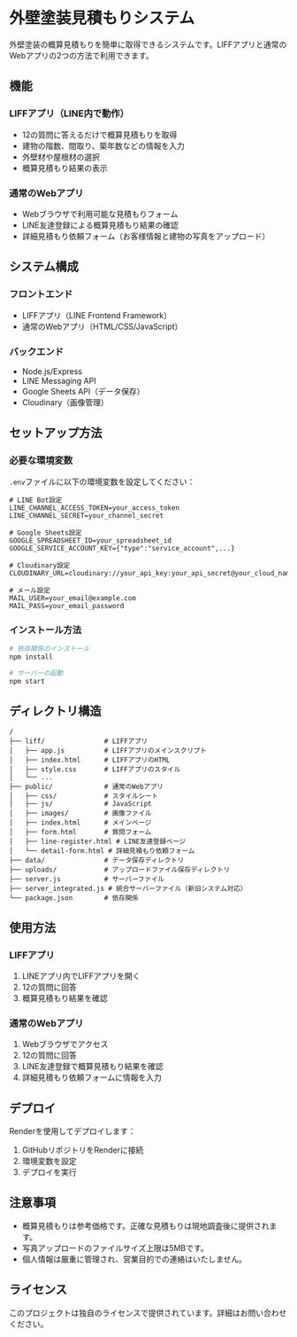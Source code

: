 # 外壁塗装見積もりシステム

外壁塗装の概算見積もりを簡単に取得できるシステムです。LIFFアプリと通常のWebアプリの2つの方法で利用できます。

## 機能

### LIFFアプリ（LINE内で動作）
- 12の質問に答えるだけで概算見積もりを取得
- 建物の階数、間取り、築年数などの情報を入力
- 外壁材や屋根材の選択
- 概算見積もり結果の表示

### 通常のWebアプリ
- Webブラウザで利用可能な見積もりフォーム
- LINE友達登録による概算見積もり結果の確認
- 詳細見積もり依頼フォーム（お客様情報と建物の写真をアップロード）

## システム構成

### フロントエンド
- LIFFアプリ（LINE Frontend Framework）
- 通常のWebアプリ（HTML/CSS/JavaScript）

### バックエンド
- Node.js/Express
- LINE Messaging API
- Google Sheets API（データ保存）
- Cloudinary（画像管理）

## セットアップ方法

### 必要な環境変数
`.env`ファイルに以下の環境変数を設定してください：

```
# LINE Bot設定
LINE_CHANNEL_ACCESS_TOKEN=your_access_token
LINE_CHANNEL_SECRET=your_channel_secret

# Google Sheets設定
GOOGLE_SPREADSHEET_ID=your_spreadsheet_id
GOOGLE_SERVICE_ACCOUNT_KEY={"type":"service_account",...}

# Cloudinary設定
CLOUDINARY_URL=cloudinary://your_api_key:your_api_secret@your_cloud_name

# メール設定
MAIL_USER=your_email@example.com
MAIL_PASS=your_email_password
```

### インストール方法

```bash
# 依存関係のインストール
npm install

# サーバーの起動
npm start
```

## ディレクトリ構造

```
/
├── liff/               # LIFFアプリ
│   ├── app.js          # LIFFアプリのメインスクリプト
│   ├── index.html      # LIFFアプリのHTML
│   ├── style.css       # LIFFアプリのスタイル
│   └── ...
├── public/             # 通常のWebアプリ
│   ├── css/            # スタイルシート
│   ├── js/             # JavaScript
│   ├── images/         # 画像ファイル
│   ├── index.html      # メインページ
│   ├── form.html       # 質問フォーム
│   ├── line-register.html # LINE友達登録ページ
│   └── detail-form.html # 詳細見積もり依頼フォーム
├── data/               # データ保存ディレクトリ
├── uploads/            # アップロードファイル保存ディレクトリ
├── server.js           # サーバーファイル
├── server_integrated.js # 統合サーバーファイル（新旧システム対応）
└── package.json        # 依存関係
```

## 使用方法

### LIFFアプリ
1. LINEアプリ内でLIFFアプリを開く
2. 12の質問に回答
3. 概算見積もり結果を確認

### 通常のWebアプリ
1. Webブラウザでアクセス
2. 12の質問に回答
3. LINE友達登録で概算見積もり結果を確認
4. 詳細見積もり依頼フォームに情報を入力

## デプロイ

Renderを使用してデプロイします：

1. GitHubリポジトリをRenderに接続
2. 環境変数を設定
3. デプロイを実行

## 注意事項

- 概算見積もりは参考価格です。正確な見積もりは現地調査後に提供されます。
- 写真アップロードのファイルサイズ上限は5MBです。
- 個人情報は厳重に管理され、営業目的での連絡はいたしません。

## ライセンス

このプロジェクトは独自のライセンスで提供されています。詳細はお問い合わせください。

